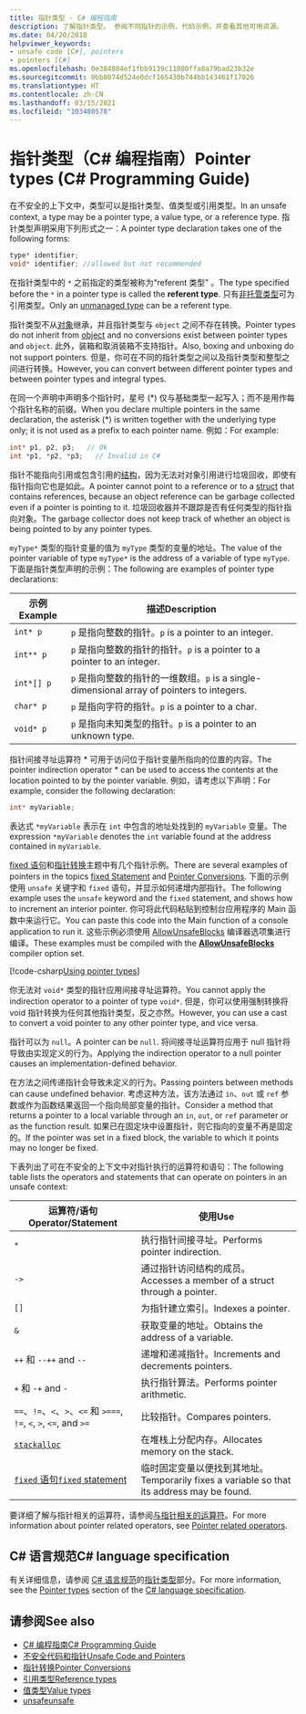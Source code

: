 ```yaml
---
title: 指针类型 - C# 编程指南
description: 了解指针类型。 参阅不同指针的示例、代码示例，并查看其他可用资源。
ms.date: 04/20/2018
helpviewer_keywords:
- unsafe code [C#], pointers
- pointers [C#]
ms.openlocfilehash: 0e384084ef1fbb9139c11880ffa8a79bad23b32e
ms.sourcegitcommit: 0bb8074d524e0dcf165430b744bb143461f17026
ms.translationtype: HT
ms.contentlocale: zh-CN
ms.lasthandoff: 03/15/2021
ms.locfileid: "103480578"
---
```

# <a name="pointer-types-c-programming-guide"></a><span data-ttu-id="52c9b-104">指针类型（C# 编程指南）</span><span class="sxs-lookup"><span data-stu-id="52c9b-104">Pointer types (C# Programming Guide)</span></span>

<span data-ttu-id="52c9b-105">在不安全的上下文中，类型可以是指针类型、值类型或引用类型。</span><span class="sxs-lookup"><span data-stu-id="52c9b-105">In an unsafe context, a type may be a pointer type, a value type, or a reference type.</span></span> <span data-ttu-id="52c9b-106">指针类型声明采用下列形式之一：</span><span class="sxs-lookup"><span data-stu-id="52c9b-106">A pointer type declaration takes one of the following forms:</span></span>

``` csharp
type* identifier;
void* identifier; //allowed but not recommended
```

<span data-ttu-id="52c9b-107">在指针类型中的 `*` 之前指定的类型被称为“referent 类型”  。</span><span class="sxs-lookup"><span data-stu-id="52c9b-107">The type specified before the `*` in a pointer type is called the **referent type**.</span></span> <span data-ttu-id="52c9b-108">只有[非托管类型](../../language-reference/builtin-types/unmanaged-types.md)可为引用类型。</span><span class="sxs-lookup"><span data-stu-id="52c9b-108">Only an [unmanaged type](../../language-reference/builtin-types/unmanaged-types.md) can be a referent type.</span></span>

<span data-ttu-id="52c9b-109">指针类型不从[对象](../../language-reference/builtin-types/reference-types.md)继承，并且指针类型与 `object` 之间不存在转换。</span><span class="sxs-lookup"><span data-stu-id="52c9b-109">Pointer types do not inherit from [object](../../language-reference/builtin-types/reference-types.md) and no conversions exist between pointer types and `object`.</span></span> <span data-ttu-id="52c9b-110">此外，装箱和取消装箱不支持指针。</span><span class="sxs-lookup"><span data-stu-id="52c9b-110">Also, boxing and unboxing do not support pointers.</span></span> <span data-ttu-id="52c9b-111">但是，你可在不同的指针类型之间以及指针类型和整型之间进行转换。</span><span class="sxs-lookup"><span data-stu-id="52c9b-111">However, you can convert between different pointer types and between pointer types and integral types.</span></span>

<span data-ttu-id="52c9b-112">在同一个声明中声明多个指针时，星号 (\*) 仅与基础类型一起写入；而不是用作每个指针名称的前缀。</span><span class="sxs-lookup"><span data-stu-id="52c9b-112">When you declare multiple pointers in the same declaration, the asterisk (\*) is written together with the underlying type only; it is not used as a prefix to each pointer name.</span></span> <span data-ttu-id="52c9b-113">例如：</span><span class="sxs-lookup"><span data-stu-id="52c9b-113">For example:</span></span>

```csharp
int* p1, p2, p3;   // Ok
int *p1, *p2, *p3;   // Invalid in C#
```

<span data-ttu-id="52c9b-114">指针不能指向引用或包含引用的[结构](../../language-reference/builtin-types/struct.md)，因为无法对对象引用进行垃圾回收，即使有指针指向它也是如此。</span><span class="sxs-lookup"><span data-stu-id="52c9b-114">A pointer cannot point to a reference or to a [struct](../../language-reference/builtin-types/struct.md) that contains references, because an object reference can be garbage collected even if a pointer is pointing to it.</span></span> <span data-ttu-id="52c9b-115">垃圾回收器并不跟踪是否有任何类型的指针指向对象。</span><span class="sxs-lookup"><span data-stu-id="52c9b-115">The garbage collector does not keep track of whether an object is being pointed to by any pointer types.</span></span>

<span data-ttu-id="52c9b-116">`myType*` 类型的指针变量的值为 `myType` 类型的变量的地址。</span><span class="sxs-lookup"><span data-stu-id="52c9b-116">The value of the pointer variable of type `myType*` is the address of a variable of type `myType`.</span></span> <span data-ttu-id="52c9b-117">下面是指针类型声明的示例：</span><span class="sxs-lookup"><span data-stu-id="52c9b-117">The following are examples of pointer type declarations:</span></span>

|<span data-ttu-id="52c9b-118">示例</span><span class="sxs-lookup"><span data-stu-id="52c9b-118">Example</span></span>|<span data-ttu-id="52c9b-119">描述</span><span class="sxs-lookup"><span data-stu-id="52c9b-119">Description</span></span>|
|-------------|-----------------|
|`int* p`|<span data-ttu-id="52c9b-120">`p` 是指向整数的指针。</span><span class="sxs-lookup"><span data-stu-id="52c9b-120">`p` is a pointer to an integer.</span></span>|
|`int** p`|<span data-ttu-id="52c9b-121">`p` 是指向整数的指针的指针。</span><span class="sxs-lookup"><span data-stu-id="52c9b-121">`p` is a pointer to a pointer to an integer.</span></span>|
|`int*[] p`|<span data-ttu-id="52c9b-122">`p` 是指向整数的指针的一维数组。</span><span class="sxs-lookup"><span data-stu-id="52c9b-122">`p` is a single-dimensional array of pointers to integers.</span></span>|
|`char* p`|<span data-ttu-id="52c9b-123">`p` 是指向字符的指针。</span><span class="sxs-lookup"><span data-stu-id="52c9b-123">`p` is a pointer to a char.</span></span>|
|`void* p`|<span data-ttu-id="52c9b-124">`p` 是指向未知类型的指针。</span><span class="sxs-lookup"><span data-stu-id="52c9b-124">`p` is a pointer to an unknown type.</span></span>|

<span data-ttu-id="52c9b-125">指针间接寻址运算符 \* 可用于访问位于指针变量所指向的位置的内容。</span><span class="sxs-lookup"><span data-stu-id="52c9b-125">The pointer indirection operator \* can be used to access the contents at the location pointed to by the pointer variable.</span></span> <span data-ttu-id="52c9b-126">例如，请考虑以下声明：</span><span class="sxs-lookup"><span data-stu-id="52c9b-126">For example, consider the following declaration:</span></span>

```csharp
int* myVariable;
```

<span data-ttu-id="52c9b-127">表达式 `*myVariable` 表示在 `int` 中包含的地址处找到的 `myVariable` 变量。</span><span class="sxs-lookup"><span data-stu-id="52c9b-127">The expression `*myVariable` denotes the `int` variable found at the address contained in `myVariable`.</span></span>

<span data-ttu-id="52c9b-128">[fixed 语句](../../language-reference/keywords/fixed-statement.md)和[指针转换](./pointer-conversions.md)主题中有几个指针示例。</span><span class="sxs-lookup"><span data-stu-id="52c9b-128">There are several examples of pointers in the topics [fixed Statement](../../language-reference/keywords/fixed-statement.md) and [Pointer Conversions](./pointer-conversions.md).</span></span> <span data-ttu-id="52c9b-129">下面的示例使用 `unsafe` 关键字和 `fixed` 语句，并显示如何递增内部指针。</span><span class="sxs-lookup"><span data-stu-id="52c9b-129">The following example uses the `unsafe` keyword and the `fixed` statement, and shows how to increment an interior pointer.</span></span>  <span data-ttu-id="52c9b-130">你可将此代码粘贴到控制台应用程序的 Main 函数中来运行它。</span><span class="sxs-lookup"><span data-stu-id="52c9b-130">You can paste this code into the Main function of a console application to run it.</span></span> <span data-ttu-id="52c9b-131">这些示例必须使用 [AllowUnsafeBlocks](../../language-reference/compiler-options/language.md#allowunsafeblocks) 编译器选项集进行编译。</span><span class="sxs-lookup"><span data-stu-id="52c9b-131">These examples must be compiled with the [**AllowUnsafeBlocks**](../../language-reference/compiler-options/language.md#allowunsafeblocks) compiler option set.</span></span>

[!code-csharp[Using pointer types](snippets/FixedKeywordExamples.cs#5)]

<span data-ttu-id="52c9b-132">你无法对 `void*` 类型的指针应用间接寻址运算符。</span><span class="sxs-lookup"><span data-stu-id="52c9b-132">You cannot apply the indirection operator to a pointer of type `void*`.</span></span> <span data-ttu-id="52c9b-133">但是，你可以使用强制转换将 void 指针转换为任何其他指针类型，反之亦然。</span><span class="sxs-lookup"><span data-stu-id="52c9b-133">However, you can use a cast to convert a void pointer to any other pointer type, and vice versa.</span></span>

<span data-ttu-id="52c9b-134">指针可以为 `null`。</span><span class="sxs-lookup"><span data-stu-id="52c9b-134">A pointer can be `null`.</span></span> <span data-ttu-id="52c9b-135">将间接寻址运算符应用于 null 指针将导致由实现定义的行为。</span><span class="sxs-lookup"><span data-stu-id="52c9b-135">Applying the indirection operator to a null pointer causes an implementation-defined behavior.</span></span>

<span data-ttu-id="52c9b-136">在方法之间传递指针会导致未定义的行为。</span><span class="sxs-lookup"><span data-stu-id="52c9b-136">Passing pointers between methods can cause undefined behavior.</span></span> <span data-ttu-id="52c9b-137">考虑这种方法，该方法通过 `in`、`out` 或 `ref` 参数或作为函数结果返回一个指向局部变量的指针。</span><span class="sxs-lookup"><span data-stu-id="52c9b-137">Consider a method that returns a pointer to a local variable through an `in`, `out`, or `ref` parameter or as the function result.</span></span> <span data-ttu-id="52c9b-138">如果已在固定块中设置指针，则它指向的变量不再是固定的。</span><span class="sxs-lookup"><span data-stu-id="52c9b-138">If the pointer was set in a fixed block, the variable to which it points may no longer be fixed.</span></span>

<span data-ttu-id="52c9b-139">下表列出了可在不安全的上下文中对指针执行的运算符和语句：</span><span class="sxs-lookup"><span data-stu-id="52c9b-139">The following table lists the operators and statements that can operate on pointers in an unsafe context:</span></span>

|<span data-ttu-id="52c9b-140">运算符/语句</span><span class="sxs-lookup"><span data-stu-id="52c9b-140">Operator/Statement</span></span>|<span data-ttu-id="52c9b-141">使用</span><span class="sxs-lookup"><span data-stu-id="52c9b-141">Use</span></span>|
|-------------------------|---------|
|`*`|<span data-ttu-id="52c9b-142">执行指针间接寻址。</span><span class="sxs-lookup"><span data-stu-id="52c9b-142">Performs pointer indirection.</span></span>|
|`->`|<span data-ttu-id="52c9b-143">通过指针访问结构的成员。</span><span class="sxs-lookup"><span data-stu-id="52c9b-143">Accesses a member of a struct through a pointer.</span></span>|
|`[]`|<span data-ttu-id="52c9b-144">为指针建立索引。</span><span class="sxs-lookup"><span data-stu-id="52c9b-144">Indexes a pointer.</span></span>|
|`&`|<span data-ttu-id="52c9b-145">获取变量的地址。</span><span class="sxs-lookup"><span data-stu-id="52c9b-145">Obtains the address of a variable.</span></span>|
|<span data-ttu-id="52c9b-146">`++` 和 `--`</span><span class="sxs-lookup"><span data-stu-id="52c9b-146">`++` and `--`</span></span>|<span data-ttu-id="52c9b-147">递增和递减指针。</span><span class="sxs-lookup"><span data-stu-id="52c9b-147">Increments and decrements pointers.</span></span>|
|<span data-ttu-id="52c9b-148">`+` 和 `-`</span><span class="sxs-lookup"><span data-stu-id="52c9b-148">`+` and `-`</span></span>|<span data-ttu-id="52c9b-149">执行指针算法。</span><span class="sxs-lookup"><span data-stu-id="52c9b-149">Performs pointer arithmetic.</span></span>|
|<span data-ttu-id="52c9b-150">`==`、`!=`、`<`、`>`、`<=` 和 `>=`</span><span class="sxs-lookup"><span data-stu-id="52c9b-150">`==`, `!=`, `<`, `>`, `<=`, and `>=`</span></span>|<span data-ttu-id="52c9b-151">比较指针。</span><span class="sxs-lookup"><span data-stu-id="52c9b-151">Compares pointers.</span></span>|
|[`stackalloc`](../../language-reference/operators/stackalloc.md)|<span data-ttu-id="52c9b-152">在堆栈上分配内存。</span><span class="sxs-lookup"><span data-stu-id="52c9b-152">Allocates memory on the stack.</span></span>|
|[<span data-ttu-id="52c9b-153">`fixed` 语句</span><span class="sxs-lookup"><span data-stu-id="52c9b-153">`fixed` statement</span></span>](../../language-reference/keywords/fixed-statement.md)|<span data-ttu-id="52c9b-154">临时固定变量以便找到其地址。</span><span class="sxs-lookup"><span data-stu-id="52c9b-154">Temporarily fixes a variable so that its address may be found.</span></span>|

<span data-ttu-id="52c9b-155">要详细了解与指针相关的运算符，请参阅[与指针相关的运算符](../../language-reference/operators/pointer-related-operators.md)。</span><span class="sxs-lookup"><span data-stu-id="52c9b-155">For more information about pointer related operators, see [Pointer related operators](../../language-reference/operators/pointer-related-operators.md).</span></span>

## <a name="c-language-specification"></a><span data-ttu-id="52c9b-156">C# 语言规范</span><span class="sxs-lookup"><span data-stu-id="52c9b-156">C# language specification</span></span>

<span data-ttu-id="52c9b-157">有关详细信息，请参阅 [C# 语言规范](~/_csharplang/spec/introduction.md)的[指针类型](~/_csharplang/spec/unsafe-code.md#pointer-types)部分。</span><span class="sxs-lookup"><span data-stu-id="52c9b-157">For more information, see the [Pointer types](~/_csharplang/spec/unsafe-code.md#pointer-types) section of the [C# language specification](~/_csharplang/spec/introduction.md).</span></span>

## <a name="see-also"></a><span data-ttu-id="52c9b-158">请参阅</span><span class="sxs-lookup"><span data-stu-id="52c9b-158">See also</span></span>

- [<span data-ttu-id="52c9b-159">C# 编程指南</span><span class="sxs-lookup"><span data-stu-id="52c9b-159">C# Programming Guide</span></span>](../index.md)
- [<span data-ttu-id="52c9b-160">不安全代码和指针</span><span class="sxs-lookup"><span data-stu-id="52c9b-160">Unsafe Code and Pointers</span></span>](index.md)
- [<span data-ttu-id="52c9b-161">指针转换</span><span class="sxs-lookup"><span data-stu-id="52c9b-161">Pointer Conversions</span></span>](pointer-conversions.md)
- [<span data-ttu-id="52c9b-162">引用类型</span><span class="sxs-lookup"><span data-stu-id="52c9b-162">Reference types</span></span>](../../language-reference/keywords/reference-types.md)
- [<span data-ttu-id="52c9b-163">值类型</span><span class="sxs-lookup"><span data-stu-id="52c9b-163">Value types</span></span>](../../language-reference/builtin-types/value-types.md)
- [<span data-ttu-id="52c9b-164">unsafe</span><span class="sxs-lookup"><span data-stu-id="52c9b-164">unsafe</span></span>](../../language-reference/keywords/unsafe.md)
